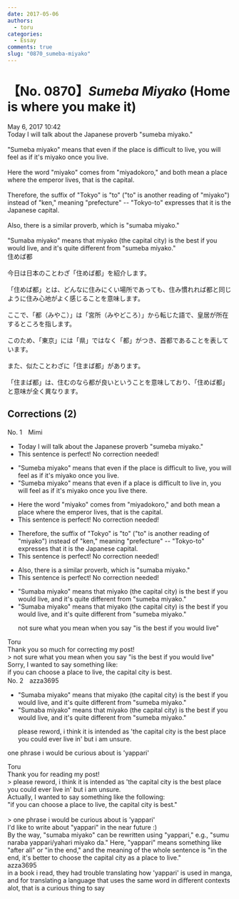 ```yaml
---
date: 2017-05-06
authors:
  - toru
categories:
  - Essay
comments: true
slug: "0870_sumeba-miyako"
---
```


# 【No. 0870】<strong><em>Sumeba Miyako</strong></em> (Home is where you make it)
<div class="date">May 6, 2017 10:42</div>
<div id="post"><div id="body_show_ori">
Today I will talk about the Japanese proverb "sumeba miyako."<br/><br/>"Sumeba miyako" means that even if the place is difficult to live, you will feel as if it's miyako once you live.<br/><br/>Here the word "miyako" comes from "miyadokoro," and both mean a place where the emperor lives, that is the capital.<br/><br/>Therefore, the suffix of "Tokyo" is "to" ("to" is another reading of "miyako") instead of "ken," meaning "prefecture" -- "Tokyo-to" expresses that it is the Japanese capital.<br/><br/>Also, there is a similar proverb, which is "sumaba miyako."<br/><br/>"Sumaba miyako" means that miyako (the capital city) is the best if you would live, and it's quite different from "sumeba miyako."
</div></div>

<!-- more -->

<div id="post_ja"><div id="body_show_mo">
住めば都<br/><br/>今日は日本のことわざ「住めば都」を紹介します。<br/><br/>「住めば都」とは、どんなに住みにくい場所であっても、住み慣れれば都と同じように住み心地がよく感じることを意味します。<br/><br/>ここで、「都（みやこ）」は「宮所（みやどころ）」から転じた語で、皇居が所在するところを指します。<br/><br/>このため、「東京」には「県」ではなく「都」がつき、首都であることを表しています。<br/><br/>また、似たことわざに「住まば都」があります。<br/><br/>「住まば都」は、住むのなら都が良いということを意味しており、「住めば都」と意味が全く異なります。
</div></div>

## Corrections (2)
<div id="block"><div class="first_name"> No. 1　<span class="just_name">Mimi</span></div><div id="block2">
<ul class="correction_field">
<li class="incorrect">Today I will talk about the Japanese proverb "sumeba miyako."</li>
<li class="corrected perfect">This sentence is perfect! No correction needed!</li>
</ul>
<ul class="correction_field">
<li class="incorrect">"Sumeba miyako" means that even if the place is difficult to live, you will feel as if it's miyako once you live.</li>
<li class="corrected correct">
"Sumeba miyako" means that even if <span class="f_red">а </span>place is difficult to live <span class="f_red">in</span>, you will feel as if it's miyako once you live <span class="f_red">there.</span>
</li>
</ul>
<ul class="correction_field">
<li class="incorrect">Here the word "miyako" comes from "miyadokoro," and both mean a place where the emperor lives, that is the capital.</li>
<li class="corrected perfect">This sentence is perfect! No correction needed!</li>
</ul>
<ul class="correction_field">
<li class="incorrect">Therefore, the suffix of "Tokyo" is "to" ("to" is another reading of "miyako") instead of "ken," meaning "prefecture" -- "Tokyo-to" expresses that it is the Japanese capital.</li>
<li class="corrected perfect">This sentence is perfect! No correction needed!</li>
</ul>
<ul class="correction_field">
<li class="incorrect">Also, there is a similar proverb, which is "sumaba miyako."</li>
<li class="corrected perfect">This sentence is perfect! No correction needed!</li>
</ul>
<ul class="correction_field">
<li class="incorrect">"Sumaba miyako" means that miyako (the capital city) is the best if you would live, and it's quite different from "sumeba miyako."</li>
<li class="corrected correct">
"Sumaba miyako" means that miyako (the capital city) is the best if you would live, and it's quite different from "sumeba miyako."
<p class="correction_comment">not sure what you mean when you say "is the best if you would live"</p>
</li>
</ul>
</div><div class="name"><span class="just_name">Toru</span><br>
Thank you so much for correcting my post!<br/>&gt; not sure what you mean when you say "is the best if you would live"<br/>Sorry, I wanted to say something like:<br/>if you can choose a place to live, the capital city is best.
</div>
</div>
<div id="block"><div class="first_name"> No. 2　<span class="just_name">azza3695</span></div><div id="block2">
<ul class="correction_field">
<li class="incorrect">"Sumaba miyako" means that miyako (the capital city) is the best if you would live, and it's quite different from "sumeba miyako."</li>
<li class="corrected correct">
"Sumaba miyako" means that miyako (the capital city) is the best<span class="f_red"> if you would live, </span>and it's quite different from "sumeba miyako."
<p class="correction_comment">please reword, i think it is intended as 'the capital city is the best place you could ever live in' but i am unsure.</p>
</li>
</ul>
<p class="comment_small">
 one phrase i would be curious about is 'yappari'
</p>

</div><div class="name"><span class="just_name">Toru</span><br>
Thank you for reading my post!<br/>&gt; please reword, i think it is intended as 'the capital city is the best place you could ever live in' but i am unsure.<br/>Actually, I wanted to say something like the following:<br/>"if you can choose a place to live, the capital city is best."<br/><br/>&gt; one phrase i would be curious about is 'yappari'<br/>I'd like to write about "yappari" in the near future :)<br/>By the way, "sumaba miyako" can be rewritten using "yappari," e.g., "sumu naraba yappari/yahari miyako da." Here, "yappari" means something like "after all" or "in the end," and the meaning of the whole sentence is "in the end, it's better to choose the capital city as a place to live."
</div>
<div class="name"><span class="just_name">azza3695</span><br>
in a book i read, they had trouble translating how 'yappari' is used in manga, and for translating a language that uses the same word in different contexts alot, that is a curious thing to say
</div>
</div>
